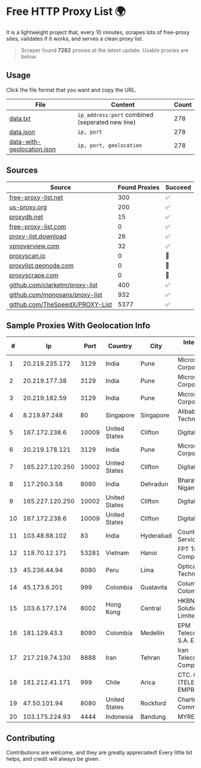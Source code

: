 
# Free HTTP Proxy List 🌍

It is a lightweight project that, every 10 minutes, scrapes lots of free-proxy sites, validates if it works, and serves a clean proxy list.


> Scraper found **7282** proxies at the latest update. Usable proxies are below.

## Usage

Click the file format that you want and copy the URL.


|File|Content|Count|
|----|-------|-----|
|[data.txt](https://raw.githubusercontent.com/themiralay/Proxy-List-World/master/data.txt)|`ip_address:port` combined (seperated new line)|278|
|[data.json](https://raw.githubusercontent.com/themiralay/Proxy-List-World/master/data.json)|`ip, port`|278|
|[data-with-geolocation.json](https://raw.githubusercontent.com/themiralay/Proxy-List-World/master/data-with-geolocation.json)|`ip, port, geolocation`|278|

## Sources

|Source|Found Proxies|Succeed|
|------|-------------|-------|
|[free-proxy-list.net](https://free-proxy-list.net)|300|✅|
|[us-proxy.org](https://www.us-proxy.org)|200|✅|
|[proxydb.net](http://proxydb.net)|15|✅|
|[free-proxy-list.com](https://free-proxy-list.com/?page=&port=&type%5B%5D=http&type%5B%5D=https&up_time=0&search=Search)|0|✅|
|[proxy-list.download](https://www.proxy-list.download/HTTP)|26|✅|
|[vpnoverview.com](https://vpnoverview.com/privacy/anonymous-browsing/free-proxy-servers)|32|✅|
|[proxyscan.io](https://www.proxyscan.io)|0|🚫|
|[proxylist.geonode.com](https://proxylist.geonode.com/api/proxy-list?limit=300&page=1&sort_by=lastChecked&sort_type=desc&protocols=http,https)|0|🚫|
|[proxyscrape.com](https://api.proxyscrape.com/v2/?request=displayproxies&protocol=http&timeout=10000&country=all&ssl=all&anonymity=all)|0|🚫|
|[github.com/clarketm/proxy-list](https://raw.githubusercontent.com/clarketm/proxy-list/master/proxy-list-raw.txt)|400|✅|
|[github.com/monosans/proxy-list](https://raw.githubusercontent.com/monosans/proxy-list/main/proxies/http.txt)|932|✅|
|[github.com/TheSpeedX/PROXY-List](https://raw.githubusercontent.com/TheSpeedX/PROXY-List/master/http.txt)|5377|✅|


## Sample Proxies With Geolocation Info

|#|Ip|Port|Country|City|Internet Service Provider|
|-|--|----|-------|----|-------------------------|
|1|20.219.235.172|3129|India|Pune|Microsoft Corporation|
|2|20.219.177.38|3129|India|Pune|Microsoft Corporation|
|3|20.219.182.59|3129|India|Pune|Microsoft Corporation|
|4|8.219.97.248|80|Singapore|Singapore|Alibaba (US) Technology Co., Ltd.|
|5|167.172.238.6|10009|United States|Clifton|DigitalOcean, LLC|
|6|20.219.178.121|3129|India|Pune|Microsoft Corporation|
|7|165.227.120.250|10002|United States|Clifton|DigitalOcean, LLC|
|8|117.250.3.58|8080|India|Dehradun|Bharat Sanchar Nigam Ltd|
|9|165.227.120.250|10002|United States|Clifton|DigitalOcean, LLC|
|10|167.172.238.6|10009|United States|Clifton|DigitalOcean, LLC|
|11|103.48.68.102|83|India|Hyderabad|Country Online Services PVT LTD|
|12|118.70.12.171|53281|Vietnam|Hanoi|FPT Telecom Company|
|13|45.236.44.94|8080|Peru|Lima|Optical Technologies S.A.C.|
|14|45.173.6.201|999|Colombia|Guatavita|Columbus Networks Colombia|
|15|103.6.177.174|8002|Hong Kong|Central|HKBN Enterprise Solutions HK Limited|
|16|181.129.43.3|8080|Colombia|Medellín|EPM Telecomunicaciones S.A. E.S.P.|
|17|217.219.74.130|8888|Iran|Tehran|Iran Telecommunication Company PJS|
|18|181.212.41.171|999|Chile|Arica|CTC. CORP S.A. (TELEFONICA EMPRESAS)|
|19|47.50.101.94|8080|United States|Rockford|Charter Communications|
|20|103.175.224.93|4444|Indonesia|Bandung|MYREPUBLIC|



## Contributing

Contributions are welcome, and they are greatly appreciated! Every
little bit helps, and credit will always be given.

